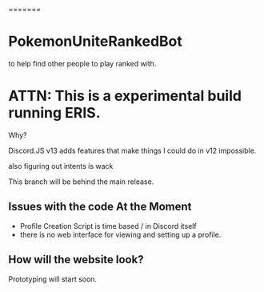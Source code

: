 =======
# PokemonUniteRankedBot
to help find other people to play ranked with.

# ATTN: This is a experimental build running ERIS.

Why? 

Discord.JS v13 adds features that make things I could do in v12 impossible.

also figuring out intents is wack

This branch will be behind the main release.

## Issues with the code At the Moment

- Profile Creation Script is time based / in Discord itself
- there is no web interface for viewing and setting up a profile.

## How will the website look?

Prototyping will start soon.
